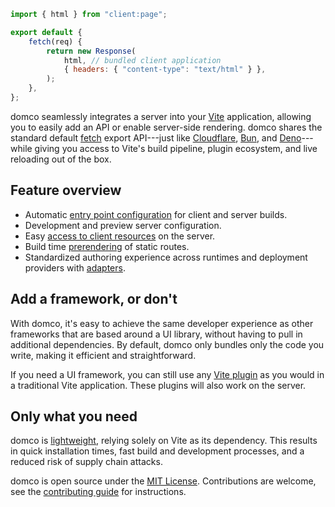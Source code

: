 ```js {1,6}
import { html } from "client:page";

export default {
	fetch(req) {
		return new Response(
			html, // bundled client application
			{ headers: { "content-type": "text/html" } },
		);
	},
};
```

domco seamlessly integrates a server into your [Vite](https://vitejs.dev) application, allowing you to easily add an API or enable server-side rendering. domco shares the standard default [fetch](https://developer.mozilla.org/en-US/docs/Web/API/Fetch_API) export API---just like [Cloudflare](https://developers.cloudflare.com/workers/runtime-apis/fetch/#syntax), [Bun](https://bun.sh/docs/api/http#export-default-syntax), and [Deno](https://docs.deno.com/runtime/fundamentals/http_server/#default-fetch-export)---while giving you access to Vite's build pipeline, plugin ecosystem, and live reloading out of the box.

## Feature overview

- Automatic [entry point configuration](/tutorial#entry-points) for client and server builds.
- Development and preview server configuration.
- Easy [access to client resources](/tutorial#virtual-modules) on the server.
- Build time [prerendering](/tutorial#prerender) of static routes.
- Standardized authoring experience across runtimes and deployment providers with [adapters](/deploy#adapters).

## Add a framework, or don't

With domco, it's easy to achieve the same developer experience as other frameworks that are based around a UI library, without having to pull in additional dependencies. By default, domco only bundles only the code you write, making it efficient and straightforward.

If you need a UI framework, you can still use any [Vite plugin](https://vitejs.dev/plugins/) as you would in a traditional Vite application. These plugins will also work on the server.

## Only what you need

domco is [lightweight](https://npmgraph.js.org/?q=domco), relying solely on Vite as its dependency. This results in quick installation times, fast build and development processes, and a reduced risk of supply chain attacks.

domco is open source under the [MIT License](https://github.com/rossrobino/domco/blob/main/LICENSE.md). Contributions are welcome, see the [contributing guide](https://github.com/rossrobino/domco/blob/main/CONTRIBUTING.md) for instructions.
